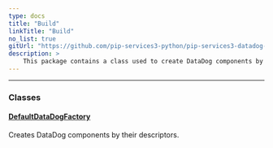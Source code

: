 ```yaml
---
type: docs
title: "Build"
linkTitle: "Build"
no_list: true
gitUrl: "https://github.com/pip-services3-python/pip-services3-datadog-python"
description: >
    This package contains a class used to create DataDog components by their descriptors.
---
```

---

<div class="module-body"> 

### Classes

#### [DefaultDataDogFactory](default_datadog_factory)
Creates DataDog components by their descriptors.

</div>

